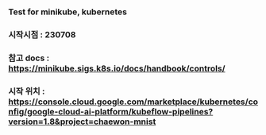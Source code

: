 ### Test for minikube, kubernetes

### 시작시점 : 230708

### 참고 docs : https://minikube.sigs.k8s.io/docs/handbook/controls/

### 시작 위치 : https://console.cloud.google.com/marketplace/kubernetes/config/google-cloud-ai-platform/kubeflow-pipelines?version=1.8&project=chaewon-mnist